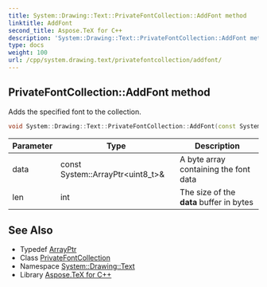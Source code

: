 ```yaml
---
title: System::Drawing::Text::PrivateFontCollection::AddFont method
linktitle: AddFont
second_title: Aspose.TeX for C++
description: 'System::Drawing::Text::PrivateFontCollection::AddFont method. Adds the specified font to the collection in C++.'
type: docs
weight: 100
url: /cpp/system.drawing.text/privatefontcollection/addfont/
---
```

## PrivateFontCollection::AddFont method


Adds the specified font to the collection.

```cpp
void System::Drawing::Text::PrivateFontCollection::AddFont(const System::ArrayPtr<uint8_t> &data, int len)
```


| Parameter | Type | Description |
| --- | --- | --- |
| data | const System::ArrayPtr\<uint8_t\>\& | A byte array containing the font data |
| len | int | The size of the **data** buffer in bytes |

## See Also

* Typedef [ArrayPtr](../../../system/arrayptr/)
* Class [PrivateFontCollection](../)
* Namespace [System::Drawing::Text](../../)
* Library [Aspose.TeX for C++](../../../)
